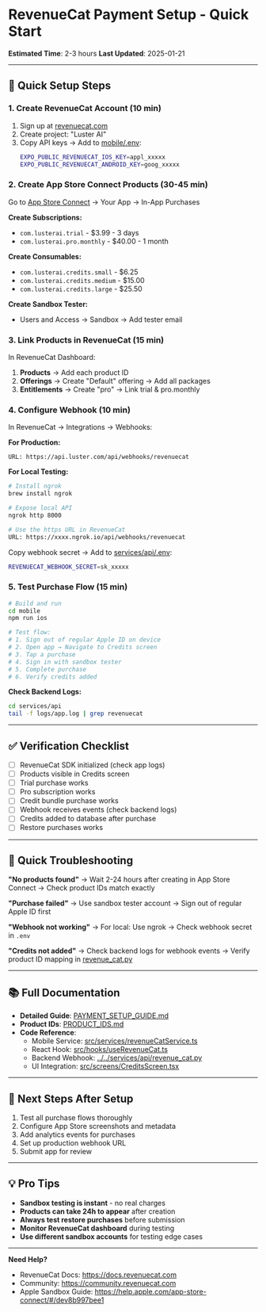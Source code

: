 # RevenueCat Payment Setup - Quick Start

**Estimated Time**: 2-3 hours
**Last Updated**: 2025-01-21

---

## 🚀 Quick Setup Steps

### 1. Create RevenueCat Account (10 min)

1. Sign up at [revenuecat.com](https://www.revenuecat.com)
2. Create project: "Luster AI"
3. Copy API keys → Add to [mobile/.env](mobile/.env):
   ```bash
   EXPO_PUBLIC_REVENUECAT_IOS_KEY=appl_xxxxx
   EXPO_PUBLIC_REVENUECAT_ANDROID_KEY=goog_xxxxx
   ```

### 2. Create App Store Connect Products (30-45 min)

Go to [App Store Connect](https://appstoreconnect.apple.com) → Your App → In-App Purchases

**Create Subscriptions:**
- `com.lusterai.trial` - $3.99 - 3 days
- `com.lusterai.pro.monthly` - $40.00 - 1 month

**Create Consumables:**
- `com.lusterai.credits.small` - $6.25
- `com.lusterai.credits.medium` - $15.00
- `com.lusterai.credits.large` - $25.50

**Create Sandbox Tester:**
- Users and Access → Sandbox → Add tester email

### 3. Link Products in RevenueCat (15 min)

In RevenueCat Dashboard:

1. **Products** → Add each product ID
2. **Offerings** → Create "Default" offering → Add all packages
3. **Entitlements** → Create "pro" → Link trial & pro.monthly

### 4. Configure Webhook (10 min)

In RevenueCat → Integrations → Webhooks:

**For Production:**
```
URL: https://api.luster.com/api/webhooks/revenuecat
```

**For Local Testing:**
```bash
# Install ngrok
brew install ngrok

# Expose local API
ngrok http 8000

# Use the https URL in RevenueCat
URL: https://xxxx.ngrok.io/api/webhooks/revenuecat
```

Copy webhook secret → Add to [services/api/.env](../../services/api/.env):
```bash
REVENUECAT_WEBHOOK_SECRET=sk_xxxxx
```

### 5. Test Purchase Flow (15 min)

```bash
# Build and run
cd mobile
npm run ios

# Test flow:
# 1. Sign out of regular Apple ID on device
# 2. Open app → Navigate to Credits screen
# 3. Tap a purchase
# 4. Sign in with sandbox tester
# 5. Complete purchase
# 6. Verify credits added
```

**Check Backend Logs:**
```bash
cd services/api
tail -f logs/app.log | grep revenuecat
```

---

## ✅ Verification Checklist

- [ ] RevenueCat SDK initialized (check app logs)
- [ ] Products visible in Credits screen
- [ ] Trial purchase works
- [ ] Pro subscription works
- [ ] Credit bundle purchase works
- [ ] Webhook receives events (check backend logs)
- [ ] Credits added to database after purchase
- [ ] Restore purchases works

---

## 🐛 Quick Troubleshooting

**"No products found"**
→ Wait 2-24 hours after creating in App Store Connect
→ Check product IDs match exactly

**"Purchase failed"**
→ Use sandbox tester account
→ Sign out of regular Apple ID first

**"Webhook not working"**
→ For local: Use ngrok
→ Check webhook secret in `.env`

**"Credits not added"**
→ Check backend logs for webhook events
→ Verify product ID mapping in [revenue_cat.py](../../services/api/revenue_cat.py)

---

## 📚 Full Documentation

- **Detailed Guide**: [PAYMENT_SETUP_GUIDE.md](PAYMENT_SETUP_GUIDE.md)
- **Product IDs**: [PRODUCT_IDS.md](PRODUCT_IDS.md)
- **Code Reference**:
  - Mobile Service: [src/services/revenueCatService.ts](src/services/revenueCatService.ts)
  - React Hook: [src/hooks/useRevenueCat.ts](src/hooks/useRevenueCat.ts)
  - Backend Webhook: [../../services/api/revenue_cat.py](../../services/api/revenue_cat.py)
  - UI Integration: [src/screens/CreditsScreen.tsx](src/screens/CreditsScreen.tsx)

---

## 🎯 Next Steps After Setup

1. Test all purchase flows thoroughly
2. Configure App Store screenshots and metadata
3. Add analytics events for purchases
4. Set up production webhook URL
5. Submit app for review

---

## 💡 Pro Tips

- **Sandbox testing is instant** - no real charges
- **Products can take 24h to appear** after creation
- **Always test restore purchases** before submission
- **Monitor RevenueCat dashboard** during testing
- **Use different sandbox accounts** for testing edge cases

---

**Need Help?**

- RevenueCat Docs: https://docs.revenuecat.com
- Community: https://community.revenuecat.com
- Apple Sandbox Guide: https://help.apple.com/app-store-connect/#/dev8b997bee1
